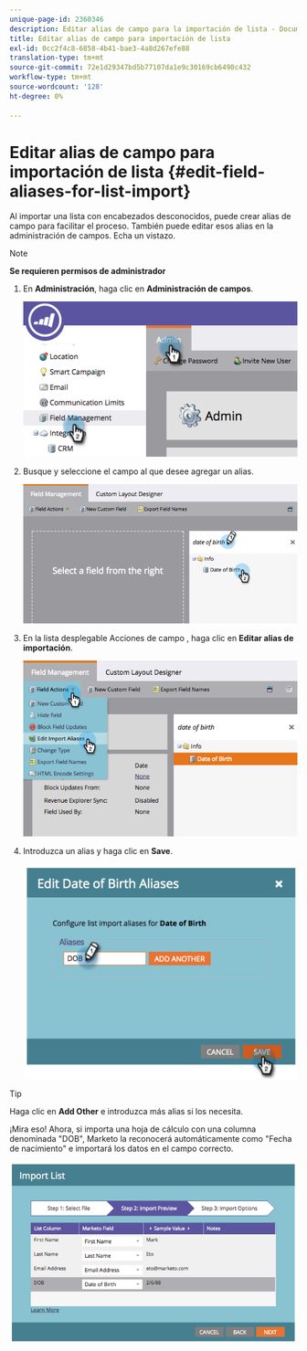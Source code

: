 ```yaml
---
unique-page-id: 2360346
description: Editar alias de campo para la importación de lista - Documentos de Marketo - Documentación del producto
title: Editar alias de campo para importación de lista
exl-id: 0cc2f4c8-6858-4b41-bae3-4a8d267efe88
translation-type: tm+mt
source-git-commit: 72e1d29347bd5b77107da1e9c30169cb6490c432
workflow-type: tm+mt
source-wordcount: '128'
ht-degree: 0%

---
```


# Editar alias de campo para importación de lista {#edit-field-aliases-for-list-import}

Al importar una lista con encabezados desconocidos, puede crear alias de campo para facilitar el proceso. También puede editar esos alias en la administración de campos. Echa un vistazo.

>[!NOTE]
>
>**Se requieren permisos de administrador**

1. En **Administración**, haga clic en **Administración de campos**.

   ![](assets/image2014-9-19-9-3a56-3a22.png)

1. Busque y seleccione el campo al que desee agregar un alias.

   ![](assets/fieldmanagement-findfield.png)

1. En la lista desplegable Acciones de campo , haga clic en **Editar alias de importación**.

   ![](assets/fieldmanageemnt-editimport.png)

1. Introduzca un alias y haga clic en **Save**.

   ![](assets/image2014-9-19-9-3a57-3a1.png)

>[!TIP]
>
>Haga clic en **Add Other** e introduzca más alias si los necesita.

¡Mira eso! Ahora, si importa una hoja de cálculo con una columna denominada &quot;DOB&quot;, Marketo la reconocerá automáticamente como &quot;Fecha de nacimiento&quot; e importará los datos en el campo correcto.

![](assets/image2014-9-19-9-3a57-3a20.png)
